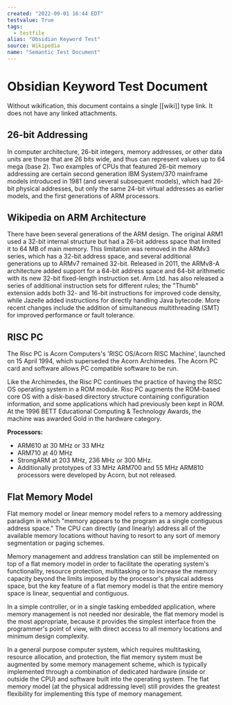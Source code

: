 ```yaml
---
created: "2022-09-01 16:44 EDT"
testvalue: True
tags:
  - testfile
alias: "Obsidian Keyword Test"
source: Wikipedia
name: "Semantic Test Document"
---
```

# Obsidian Keyword Test Document

Without wikification, this document contains a single [[wiki]] type link.
It does not have any linked attachments.

## 26-bit Addressing

In computer architecture, 26-bit integers, memory addresses, or other data units are those that are 26 bits wide, and
thus can represent values up to 64 mega (base 2). Two examples of CPUs that featured 26-bit memory
addressing are certain second generation IBM System/370 mainframe models introduced in 1981 (and several
subsequent models), which had 26-bit physical addresses, but only the same 24-bit virtual addresses as earlier
models, and the first generations of ARM processors.

## Wikipedia on ARM Architecture

There have been several generations of the ARM design. The original ARM1 used a 32-bit internal structure but had a
26-bit address space that limited it to 64 MB of main memory. This limitation was removed in the ARMv3 series, which has
a 32-bit address space, and several additional generations up to ARMv7 remained 32-bit. Released in 2011, the ARMv8-A
architecture added support for a 64-bit address space and 64-bit arithmetic with its new 32-bit fixed-length instruction
set. Arm Ltd. has also released a series of additional instruction sets for different rules; the "Thumb" extension adds
both 32- and 16-bit instructions for improved code density, while Jazelle added instructions for directly handling Java
bytecode. More recent changes include the addition of simultaneous multithreading (SMT) for improved performance or
fault tolerance.

##  RISC PC

The Risc PC is Acorn Computers's 'RISC OS/Acorn RISC Machine', launched on 15 April 1994, which superseded the
Acorn Archimedes. The Acorn PC card and software allows PC compatible software to be run.

Like the Archimedes, the Risc PC continues the practice of having the RISC OS operating system in a ROM module. Risc PC
augments the ROM-based core OS with a disk-based directory structure containing configuration information, and some
applications which had previously been kept in ROM. At the 1996 BETT Educational Computing & Technology Awards, the
machine was awarded Gold in the hardware category.

**Processors:**  
- ARM610 at 30 MHz or 33 MHz
- ARM710 at 40 MHz
- StrongARM at 203 MHz, 236 MHz or 300 MHz.
- Additionally prototypes of 33 MHz ARM700 and 55 MHz ARM810 processors were developed by Acorn, but not released.

## Flat Memory Model

Flat memory model or linear memory model refers to a memory addressing paradigm in which "memory appears to the program
as a single contiguous address space." The CPU can directly (and linearly) address all of the available memory locations
without having to resort to any sort of memory segmentation or paging schemes.

Memory management and address translation can still be implemented on top of a flat memory model in order to facilitate
the operating system's functionality, resource protection, multitasking or to increase the memory capacity beyond the
limits imposed by the processor's physical address space, but the key feature of a flat memory model is that the entire
memory space is linear, sequential and contiguous.

In a simple controller, or in a single tasking embedded application, where memory management is not needed nor
desirable, the flat memory model is the most appropriate, because it provides the simplest interface from the
programmer's point of view, with direct access to all memory locations and minimum design complexity.

In a general purpose computer system, which requires multitasking, resource allocation, and protection, the flat memory
system must be augmented by some memory management scheme, which is typically implemented through a combination of
dedicated hardware (inside or outside the CPU) and software built into the operating system. The flat memory model (at
the physical addressing level) still provides the greatest flexibility for implementing this type of memory management.
